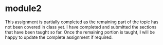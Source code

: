 # module2
This assignment is partially completed as the remaining part of the topic has not been covered in class yet. I have completed and submitted the sections that have been taught so far. Once the remaining portion is taught, I will be happy to update the complete assignment if required. 
